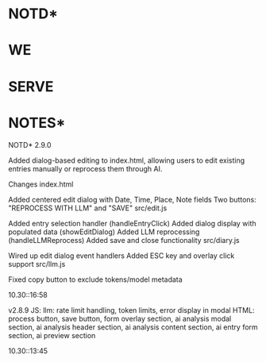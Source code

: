 # NOTD*

# WE
# SERVE
# NOTES*

NOTD* 2.9.0


Added dialog-based editing to index.html, allowing users to edit existing entries manually or reprocess them through AI.

Changes
index.html

Added centered edit dialog with Date, Time, Place, Note fields
Two buttons: "REPROCESS WITH LLM" and "SAVE"
src/edit.js

Added entry selection handler (handleEntryClick)
Added dialog display with populated data (showEditDialog)
Added LLM reprocessing (handleLLMReprocess)
Added save and close functionality
src/diary.js

Wired up edit dialog event handlers
Added ESC key and overlay click support
src/llm.js

Fixed copy button to exclude tokens/model metadata

10.30::16:58


v2.8.9
JS: llm: rate limit handling, token limits, error display in modal
HTML: process button, save button, form overlay section, ai analysis modal section, ai analysis header section, ai analysis content section, ai entry form section, ai preview section

10.30::13:45

